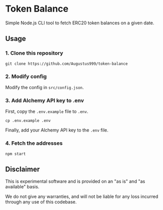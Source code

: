 # Token Balance

Simple Node.js CLI tool to fetch ERC20 token balances on a given date.

## Usage

### 1. Clone this repository

```shell
git clone https://github.com/Augustus999/token-balance
```

### 2. Modify config

Modify the config in `src/config.json`.

### 3. Add Alchemy API key to .env

First, copy the `.env.example` file to `.env`.

```shell
cp .env.example .env
```

Finally, add your Alchemy API key to the `.env` file.

### 4. Fetch the addresses

```shell
npm start
```

## Disclaimer

This is experimental software and is provided on an "as is" and "as available" basis.

We do not give any warranties, and will not be liable for any loss incurred through any use of this codebase.
